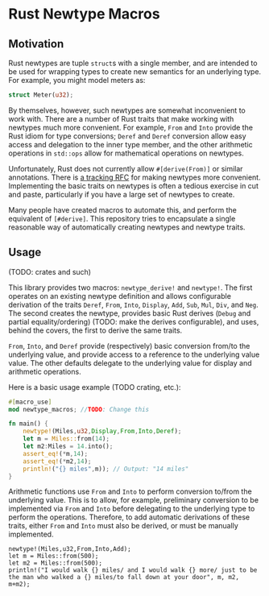 # Rust Newtype Macros

## Motivation

Rust newtypes are tuple `struct`s with a single member, and are intended to be used for wrapping types to create new semantics for an underlying type. For example, you might model meters as:

```rust
struct Meter(u32); 
```

By themselves, however, such newtypes are somewhat inconvenient to work with. There are a number of Rust traits that make working with newtypes much more convenient. For example, `From` and `Into` provide the Rust idiom for type conversions; `Deref` and `Deref` conversion allow easy access and delegation to the inner type member, and the other arithmetic operations in `std::ops` allow for mathematical operations on newtypes.

Unfortunately, Rust does not currently allow `#[derive(From)]` or similar annotations. There is [a tracking RFC](https://github.com/rust-lang/rfcs/issues/261) for making newtypes more convenient. Implementing the basic traits on newtypes is often a tedious exercise in cut and paste, particularly if you have a large set of newtypes to create.

Many people have created macros to automate this, and perform the equivalent of `[#derive]`. This repository tries to encapsulate a single reasonable way of automatically creating newtypes and newtype traits.

## Usage

(TODO: crates and such)

This library provides two macros: `newtype_derive!` and `newtype!`. The first operates on an existing newtype definition and allows configurable derivation of the traits `Deref`, `From`, `Into`, `Display`, `Add`, `Sub`, `Mul`, `Div`, and `Neg`. The second creates the newtype, provides basic Rust derives (`Debug` and partial equality/ordering) (TODO: make the derives configurable), and uses, behind the covers, the first to derive the same traits.

`From`, `Into`, and `Deref` provide (respectively) basic conversion from/to the underlying value, and provide access to a reference to the underlying value value. The other defaults delegate to the underlying value for display and arithmetic operations.


Here is a basic usage example (TODO crating, etc.):

```rust
#[macro_use]
mod newtype_macros; //TODO: Change this

fn main() {
	newtype!(Miles,u32,Display,From,Into,Deref);
	let m = Miles::from(14);
	let m2:Miles = 14.into();
	assert_eq!(*m,14);
	assert_eq!(*m2,14);
	println!("{} miles",m)); // Output: "14 miles"
}
```

Arithmetic functions use `From` and `Into` to perform conversion to/from the underlying value. This is to allow, for example, preliminary conversion to be implemented via `From` and `Into` before delegating to the underlying type to perform the operations. Therefore, to add automatic derivations of these traits, either `From` and `Into` must also be derived, or must be manually implemented.

```
newtype!(Miles,u32,From,Into,Add);
let m = Miles::from(500);
let m2 = Miles::from(500);
println!("I would walk {} miles/ and I would walk {} more/ just to be the man who walked a {} miles/to fall down at your door", m, m2, m+m2);
```


